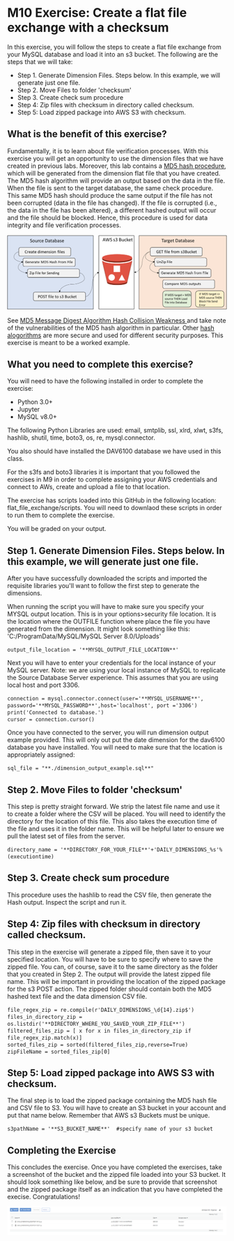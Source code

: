 # M10 Exercise: Create a flat file exchange with a checksum 

In this exercise, you will follow the steps to create a flat file exchange from your MySQL database and load it into an s3 bucket. The following are the steps that we will take: 

<ul>
<li>Step 1. Generate Dimension Files. Steps below. In this example, we will generate just one file. </li>
<li>Step 2. Move Files to folder 'checksum'</li>
<li>Step 3. Create check sum procedure</li>
<li>Step 4: Zip files with checksum in directory called checksum. </li>
<li>Step 5: Load zipped package into AWS S3 with checksum. </li> 
</ul>

## What is the benefit of this exercise?
Fundamentally, it is to learn about file verification processes. With this exercise you will get an opportunity to use the dimension files that we have created in previous labs. Moreover, this lab contains a <a href ="https://en.wikipedia.org/wiki/MD5"  target=”_blank”>MD5 hash procedure</a>, which will be generated from the dimension flat file that you have created. The MD5 hash algorithm will provide an output based on the data in the file. When the file is sent to the target database, the same check procedure. This same MD5 hash should produce the same output if the file has not been corrupted (data in the file has changed). If the file is corrupted (i.e., the data in the file has been altered), a different hashed output will occur and the file should be blocked. Hence, this procedure is used for data integrity and file verification processes. 

![image info](./images/md5_exchange.png)

See <a href ="https://www.securityfocus.com/bid/11849/discuss" target=”_blank”>MD5 Message Digest Algorithm Hash Collision Weakness </a> and take note of the vulnerabilities of the MD5 hash algorithm in particular. Other <a href = "https://en.wikipedia.org/wiki/Secure_Hash_Algorithms"  target=”_blank”>hash alogorithms</a> are more secure and used for different security purposes. This exercise is meant to be a worked example. 


## What you need to complete this exercise?
You will need to have the following installed in order to complete the exercise: 
<ul>
<li>Python 3.0+</li>
<li>Jupyter</li>
<li>MySQL v8.0+</li>
</ul>

The following Python Libraries are used:  email, smtplib, ssl, xlrd, xlwt, s3fs, hashlib, shutil, time, boto3, os, re, mysql.connector.

You also should have installed the DAV6100 database we have used in this class. 

For the s3fs and boto3 libraries it is important that you followed the exercises in M9 in order to complete assigning your AWS credentials and connect to AWs, create and upload a file to that location. 

The exercise has scripts loaded into this GitHub in the following location: flat_file_exchange/scripts. You will need to downlaod these scripts in order to run them to complete the exercise. 

You will be graded on your output. 

## Step 1. Generate Dimension Files. Steps below. In this example, we will generate just one file. 
After you have successfully downloaded the scripts and imported the requisite libraries you'll want to follow the first step to generate the dimensions. 

When running the script you will have to make sure you specify your MYSQL output location. This is in your options>security file location. It is the location where the OUTFILE function where place the file you have generated from the dimension. It might look something like this: 'C:/ProgramData/MySQL/MySQL Server 8.0/Uploads'

```
output_file_location = '**MYSQL_OUTPUT_FILE_LOCATION**'
```

Next you will have to enter your credentials for the local instance of your MySQL server. Note: we are using your local instance of MySQL to replicate the Source Database Server experience. This assumes that you are using local host and port 3306. 

```
connection = mysql.connector.connect(user='**MYSQL_USERNAME**', password='**MYSQL_PASSWORD**',host='localhost', port ='3306')
print('Connected to database.')
cursor = connection.cursor()
```

Once you have connected to the server, you will run dimension output example provided. This will only out put the date dimension for the dav6100 database you have installed. 
You will need to make sure that the location is appropriately assigned:

```
sql_file = "**./dimension_output_example.sql**"
```
## Step 2. Move Files to folder 'checksum'
This step is pretty straight forward. We strip the latest file name and use it to create a folder where the CSV will be placed. You will need to identify the directory for the location of this file.  This also takes the execution time of the file and uses it in the folder name. This will be helpful later to ensure we pull the latest set of files from the server. 
```
directory_name = '**DIRECTORY_FOR_YOUR_FILE**'+'DAILY_DIMENSIONS_%s'%(executiontime)
```
## Step 3. Create check sum procedure
This procedure uses the hashlib to read the CSV file, then generate the Hash output. Inspect the script and run it. 

## Step 4: Zip files with checksum in directory called checksum.
This step in the exercise will generate a zipped file, then save it to your specified location. You will have to be sure to specify where to save the zipped file. You can, of course, save it to the same directory as the folder that you created in Step 2. The output will provide the latest zipped file name. This will be important in providing the location of the zipped package for the s3 POST action. The zipped folder should contain both the MD5 hashed text file and the data dimension CSV file. 
```
file_regex_zip = re.compile(r'DAILY_DIMENSIONS_\d{14}.zip$')
files_in_directory_zip = os.listdir('**DIRECTORY_WHERE_YOU_SAVED_YOUR_ZIP_FILE**')
filtered_files_zip = [ x for x in files_in_directory_zip if file_regex_zip.match(x)]
sorted_files_zip = sorted(filtered_files_zip,reverse=True)
zipFileName = sorted_files_zip[0]
```

## Step 5: Load zipped package into AWS S3 with checksum.
The final step is to load the zipped package containing the MD5 hash file and CSV file to S3. You will have to create an S3 bucket in your account and put that name below. Remember that AWS s3 Buckets must be unique. 
```
s3pathName = '**S3_BUCKET_NAME**'  #specify name of your s3 bucket
```

## Completing the Exercise
This concludes the exercise. Once you have completed the exercises, take a screenshot of the bucket and the zipped file loaded into your S3 bucket. It should look something like below, and be sure to provide that screenshot and the zipped package itself as an indication that you have completed the execise. Congratulations!

![image info](./images/s3_upload_screenshot.png)
